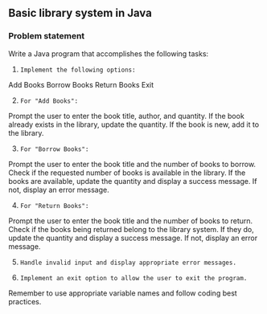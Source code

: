 ## Basic library system in Java

### Problem statement

Write a Java program that accomplishes the following tasks:

1.     Implement the following options:

Add Books
Borrow Books
Return Books
Exit

2.     For "Add Books":

Prompt the user to enter the book title, author, and quantity.
If the book already exists in the library, update the quantity.
If the book is new, add it to the library.

3.     For "Borrow Books":

Prompt the user to enter the book title and the number of books to borrow.
Check if the requested number of books is available in the library.
If the books are available, update the quantity and display a success message.
If not, display an error message.

4.     For "Return Books":

Prompt the user to enter the book title and the number of books to return.
Check if the books being returned belong to the library system.
If they do, update the quantity and display a success message.
If not, display an error message.

5.     Handle invalid input and display appropriate error messages.

6.     Implement an exit option to allow the user to exit the program.


Remember to use appropriate variable names and follow coding best practices.



